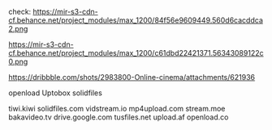 check:
https://mir-s3-cdn-cf.behance.net/project_modules/max_1200/84f56e9609449.560d6cacddca2.png

https://mir-s3-cdn-cf.behance.net/project_modules/max_1200/c61dbd22421371.56343089122c0.png

https://dribbble.com/shots/2983800-Online-cinema/attachments/621936


openload
Uptobox
solidfiles

tiwi.kiwi
solidfiles.com
vidstream.io
mp4upload.com
stream.moe
bakavideo.tv
drive.google.com
tusfiles.net
upload.af
openload.co

